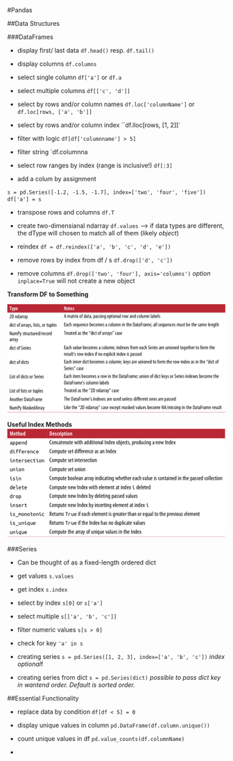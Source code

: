 #Pandas

##Data Structures


###DataFrames

* display first/ last data `df.head()` resp. `df.tail()`

* display columns `df.columns`

* select single column `df['a']` or `df.a`

* select multiple columns `df[['c', 'd']]` 

* select by rows and/or column names `df.loc['columnName']` or `df.loc[rows, ['a', 'b']]`

* select by rows and/or column index ``df.iloc[rows, [1, 2]]`

* filter with logic `df[df['columnname'] > 5]`

* filter string `df.columnna

* select row ranges by index (range is inclusive!) `df[:3]` 

* add a colum by assignment 

~~~
s = pd.Series([-1.2, -1.5, -1.7], index=['two', 'four', 'five'])
df['a'] = s

~~~

* transpose rows and columns `df.T`

* create two-dimensianal ndarray `df.values` --> if data types are different, the dType will chosen to match all of them (likely *object*)

* reindex `df = df.reindex(['a', 'b', 'c', 'd', 'e'])`

* remove rows by index from df / s `df.drop(['d', 'c'])`

* remove columns `df.drop(['two', 'four'], axis='columns')` *option* `inplace=True` will not create a new object

**Transform DF to Something**

![Df to other Types](./doc/df_to_something.png)

**Useful Index Methods**
![Index Methods](./doc/index_methods.png)



###Series

* Can be thought of as a fixed-length ordered dict

* get values `s.values`

* get index `s.index`

* select by index `s[0]` or `s['a']`

* select multiple `s[['a', 'b', 'c']]`

* filter numeric values `s[s > 0]`

* check for key `'a' in s`

* creating series `s = pd.Series([1, 2, 3], index=['a', 'b', 'c'])` *index optional*f

* creating series from dict `s = pd.Series(dict)` *possible to pass dict key in wantend order. Default is sorted order.*
 

##Essential Functionality

* replace data by condition `df[df < 5] = 0`

* display unique values in column `pd.DataFrame(df.column.unique())`

* count unique values in df `pd.value_counts(df.columnName)`
* 




